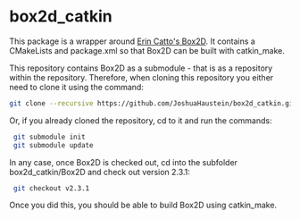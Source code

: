 # box2d_catkin

This package is a wrapper around [Erin Catto's Box2D](https://github.com/erincatto/Box2D). 
It contains a CMakeLists and package.xml so that Box2D can be built with catkin_make.

This repository contains Box2D as a submodule - that is as a repository within the repository.
Therefore, when cloning this repository you either need to clone it using the command:

```bash
git clone --recursive https://github.com/JoshuaHaustein/box2d_catkin.git
```
 
Or, if you already cloned the repository, cd to it and run the commands:
```bash
 git submodule init
 git submodule update
```

In any case, once Box2D is checked out, cd into the subfolder box2d_catkin/Box2D and check out version
2.3.1:
```bash
 git checkout v2.3.1
```

Once you did this, you should be able to build Box2D using catkin_make.
